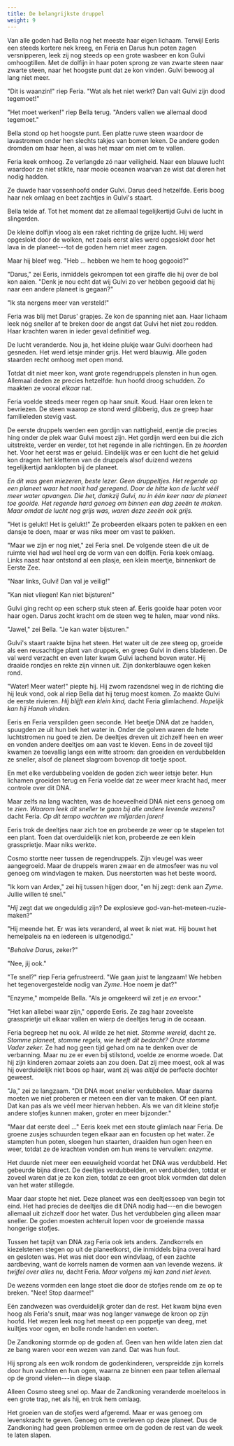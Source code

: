 ```yaml
---
title: De belangrijkste druppel
weight: 9
---
```


Van alle goden had Bella nog het meeste haar eigen lichaam. Terwijl Eeris een steeds kortere nek kreeg, en Feria en Darus hun poten zagen versnipperen, leek zij nog steeds op een grote wasbeer en kon Gulvi omhoogtillen. Met de dolfijn in haar poten sprong ze van zwarte steen naar zwarte steen, naar het hoogste punt dat ze kon vinden. Gulvi bewoog al lang niet meer.

"Dit is waanzin!" riep Feria. "Wat als het niet werkt? Dan valt Gulvi zijn dood tegemoet!"

"Het moet werken!" riep Bella terug. "Anders vallen we allemaal dood tegemoet."

Bella stond op het hoogste punt. Een platte ruwe steen waardoor de lavastromen onder hen slechts takjes van bomen leken. De andere goden dromden om haar heen, al was het maar om niet om te vallen.

Feria keek omhoog. Ze verlangde zó naar veiligheid. Naar een blauwe lucht waardoor ze niet stikte, naar mooie oceanen waarvan ze wist dat dieren het nodig hadden.

Ze duwde haar vossenhoofd onder Gulvi. Darus deed hetzelfde. Eeris boog haar nek omlaag en beet zachtjes in Gulvi's staart.

Bella telde af. Tot het moment dat ze allemaal tegelijkertijd Gulvi de lucht in slingerden.

De kleine dolfijn vloog  als een raket richting de grijze lucht. Hij werd opgeslokt door de wolken, net zoals eerst alles werd opgeslokt door het lava in de planeet---tot de goden hem niet meer zagen.

Maar hij bleef weg. "Heb ... hebben we hem te hoog gegooid?"

"Darus," zei Eeris, inmiddels gekrompen tot een giraffe die hij over de bol kon aaien. "Denk je nou echt dat wij Gulvi zo ver hebben gegooid dat hij naar een andere planeet is gegaan?"

"Ik sta nergens meer van versteld!" 

Feria was blij met Darus' grapjes. Ze kon de spanning niet aan. Haar lichaam leek nóg sneller af te breken door de angst dat Gulvi het niet zou redden. Haar krachten waren in ieder geval definitief weg.

De lucht veranderde. Nou ja, het kleine plukje waar Gulvi doorheen had gesneden. Het werd ietsje minder grijs. Het werd blauwig. Alle goden staarden recht omhoog met open mond.

Totdat dit niet meer kon, want grote regendruppels plensten in hun ogen. Allemaal deden ze precies hetzelfde: hun hoofd droog schudden. Zo maakten ze vooral _elkaar_ nat.

Feria voelde steeds meer regen op haar snuit. Koud. Haar oren leken te bevriezen. De steen waarop ze stond werd glibberig, dus ze greep haar familieleden stevig vast.

De eerste druppels werden een gordijn van nattigheid, eentje die precies hing onder de plek waar Gulvi moest zijn. Het gordijn werd een bui die zich uitstrekte, verder en verder, tot het regende in alle richtingen. En ze _hoorden_ het. Voor het eerst was er geluid. Eindelijk was er een lucht die het geluid kon dragen: het kletteren van de druppels alsof duizend wezens tegelijkertijd aanklopten bij de planeet. 

_En dit was geen miezeren, beste lezer. Geen druppeltjes. Het regende op een planeet waar het nooit had geregend. Door de hitte kon de lucht véél meer water opvangen. Die het, dankzij Gulvi, nu in één keer naar de planeet toe gooide. Het regende hard genoeg om binnen een dag zeeën te maken. Maar omdat de lucht nog grijs was, waren deze zeeën ook grijs._

"Het is gelukt! Het is gelukt!" Ze probeerden elkaars poten te pakken en een dansje te doen, maar er was niks meer om vast te pakken.

"Maar we zijn er nog niet," zei Feria snel. De volgende steen die uit de ruimte viel had wel heel erg de vorm van een dolfijn. Feria keek omlaag. Links naast haar ontstond al een plasje, een klein meertje, binnenkort de Eerste Zee.

"Naar links, Gulvi! Dan val je veilig!"

"Kan niet vliegen! Kan niet bijsturen!" 

Gulvi ging recht op een scherp stuk steen af. Eeris gooide haar poten voor haar ogen. Darus zocht kracht om de steen weg te halen, maar vond niks.

"Jawel," zei Bella. "Je kan water bijsturen."

Gulvi's staart raakte bijna het steen. Het water uit de zee steeg op, groeide als een reusachtige plant van druppels, en greep Gulvi in diens bladeren. De val werd verzacht en even later kwam Gulvi lachend boven water. Hij draaide rondjes en rekte zijn vinnen uit. Zijn donkerblauwe ogen keken rond. 

"Water! Meer water!" piepte hij. Hij zwom razendsnel weg in de richting die hij leuk vond, ook al riep Bella dat hij terug moest komen. Zo maakte Gulvi de eerste rivieren. _Hij blijft een klein kind,_ dacht Feria glimlachend. _Hopelijk kan hij Hanah vinden._

Eeris en Feria verspilden geen seconde. Het beetje DNA dat ze hadden, spuugden ze uit hun bek het water in. Onder de golven waren de hete luchtstromen nu goed te zien. De deeltjes dreven uit zichzelf heen en weer en vonden andere deeltjes om aan vast te kleven. Eens in de zoveel tijd kwamen ze toevallig langs een witte stroom: dan groeiden en verdubbelden ze sneller, alsof de planeet slagroom bovenop dit toetje spoot.

En met elke verdubbeling voelden de goden zich weer ietsje beter. Hun lichamen groeiden terug en Feria voelde dat ze weer meer kracht had, meer controle over dit DNA.

Maar zelfs na lang wachten, was de hoeveelheid DNA niet eens genoeg om te _zien_. _Waarom leek dit sneller te gaan bij alle andere levende wezens?_ dacht Feria. _Op dit tempo wachten we miljarden jaren!_

Eeris trok de deeltjes naar zich toe en probeerde ze weer op te stapelen tot een plant. Toen dat overduidelijk niet kon, probeerde ze een klein grassprietje. Maar niks werkte.

Cosmo stortte neer tussen de regendruppels. Zijn vleugel was weer aangegroeid. Maar de druppels waren zwaar en de atmosfeer was nu vol genoeg om windvlagen te maken. Dus neerstorten was het beste woord.

"Ik kom van Ardex," zei hij tussen hijgen door, "en hij zegt: denk aan _Zyme_. Jullie willen té snel."

"_Hij_ zegt dat we ongeduldig zijn? De explosieve god-van-het-meteen-ruzie-maken?"

"Hij meende het. Er was iets veranderd, al weet ik niet wat. Hij bouwt het hemelpaleis na en iedereen is uitgenodigd."

"_Behalve Darus_, zeker?"

"Nee, jij ook."

"Te snel?" riep Feria gefrustreerd. "We gaan juist te langzaam! We hebben het tegenovergestelde nodig van _Zyme_. Hoe noem je dat?"

"Enzyme," mompelde Bella. "Als je omgekeerd wil zet je _en_ ervoor."

"Het kan allebei waar zijn," opperde Eeris. Ze zag haar zoveelste grassprietje uit elkaar vallen en wierp de deeltjes terug in de oceaan. 

Feria begreep het nu ook. Al wilde ze het niet. _Stomme wereld,_ dacht ze. _Stomme planeet, stomme regels, wie heeft dit bedacht? Onze stomme Vader zeker._ Ze had nog geen tijd gehad om na te denken over de verbanning. Maar nu ze er even bij stilstond, voelde ze enorme woede. Dat hij zijn kinderen zomaar zoiets aan zou doen. Dat zij mee moest, ook al was hij overduidelijk niet boos op haar, want zij was _altijd_ de perfecte dochter geweest.

"Ja," zei ze langzaam. "Dit DNA moet sneller verdubbelen. Maar daarna moeten we niet proberen er meteen een dier van te maken. Of een plant. Dat kan pas als we véél meer hiervan hebben. Als we van dit kleine stofje andere stofjes kunnen maken, groter en meer bijzonder."

"Maar dat eerste deel ..." Eeris keek met een stoute glimlach naar Feria. De groene zusjes schuurden tegen elkaar aan en focusten op het water. Ze stampten hun poten, sloegen hun staarten, draaiden hun ogen heen en weer, totdat ze de krachten vonden om hun wens te vervullen: _enzyme_.

Het duurde niet meer een eeuwigheid voordat het DNA was verdubbeld. Het gebeurde bijna direct. De deeltjes verdubbelden, en verdubbelden, totdat er zoveel waren dat je ze kon zien, totdat ze een groot blok vormden dat delen van het water stillegde.

Maar daar stopte het niet. Deze planeet was een deeltjessoep van begin tot eind. Het had precies de deeltjes die dit DNA nodig had---en die bewogen allemaal uit zichzelf door het water. Dus het verdubbelen ging alleen maar sneller. De goden moesten achteruit lopen voor de groeiende massa hongerige stofjes.

Tussen het tapijt van DNA zag Feria ook iets anders. Zandkorrels en kiezelstenen stegen op uit de planeetkorst, die inmiddels bijna overal hard en gesloten was. Het was niet door een windvlaag, of een zachte aardbeving, want de korrels namen de vormen aan van levende wezens. _Ik twijfel over alles nu,_ dacht Feria. _Maar volgens mij kan zand niet leven._

De wezens vormden een lange stoet die door de stofjes rende om ze op te breken. "Nee! Stop daarmee!"

Eén zandwezen was overduidelijk groter dan de rest. Het kwam bijna even hoog als Feria's snuit, maar was nog langer vanwege de kroon op zijn hoofd. Het wezen leek nog het meest op een poppetje van deeg, met kuiltjes voor ogen, en bolle ronde handen en voeten.

De Zandkoning stormde op de goden af. Geen van hen wilde laten zien dat ze bang waren voor een wezen van zand. Dat was hun fout.

Hij sprong als een wolk rondom de godenkinderen, verspreidde zijn korrels door hun vachten en hun ogen, waarna ze binnen een paar tellen allemaal op de grond vielen---in diepe slaap.

Alleen Cosmo steeg snel op. Maar de Zandkoning veranderde moeiteloos in een grote trap, net als hij, en trok hem omlaag.

Het groeien van de stofjes werd afgeremd. Maar er was genoeg om levenskracht te geven. Genoeg om te overleven op deze planeet. Dus de Zandkoning had geen problemen ermee om de goden de rest van de week te laten slapen.